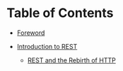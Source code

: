 # Table of Contents

* [Foreword](README.md)

* [Introduction to REST](introduction_to_rest.md)
   * [REST and the Rebirth of HTTP](rest_and_the_rebirth_of_http.md)

